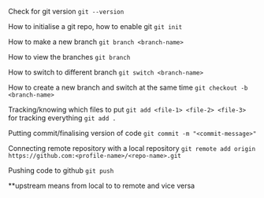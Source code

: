 Check for git version
`git --version`

How to initialise a git repo, how to enable git
`git init`

How to make a new branch
`git branch <branch-name>`

How to view the branches
`git branch`

How to switch to different branch
`git switch <branch-name>`

How to create a new branch and switch at the same time
`git checkout -b <branch-name>`

Tracking/knowing which files to put
`git add <file-1> <file-2> <file-3>`
for tracking everything
`git add .`

Putting commit/finalising version of code
`git commit -m "<commit-message>"`

Connecting remote repository with a local repository
`git remote add origin https://github.com:<profile-name>/<repo-name>.git`

Pushing code to github
`git push`

**upstream means from local to to remote and vice versa